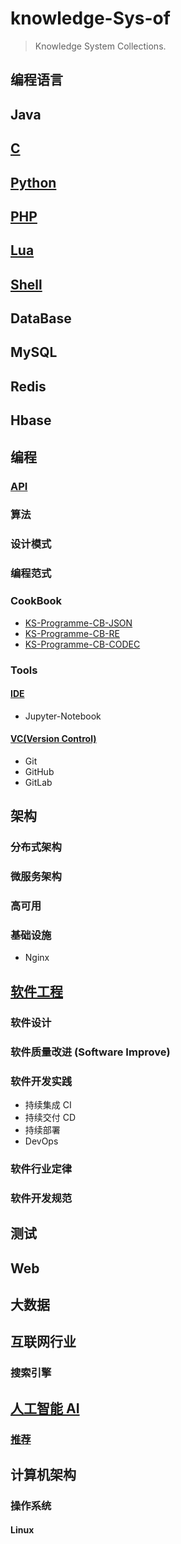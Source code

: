 # knowledge-Sys-of
> Knowledge System Collections.

## 编程语言
## Java
## [C](KS-Language-C/README.md)
## [Python](KS-Language-Python/README.md)
## [PHP](KS-Language-PHP/README.md)
## [Lua](KS-Language-Lua/README.md)
## [Shell](KS-Shell/README.md)

## DataBase
## MySQL
## Redis
## Hbase

## 编程
### [API](KS-Programme-API/README.md)
### 算法
### 设计模式
### 编程范式
### CookBook
* [KS-Programme-CB-JSON](knowledge-Sys-of-JSON/README.md)
* [KS-Programme-CB-RE](knowledge-Sys-of-RE/README.md)
* [KS-Programme-CB-CODEC](knowledge-Sys-of-CODEC/README.md)
### Tools
#### [IDE](KS-Programme-Tools/KS-Programme-Tools-IDE/README.md)
* Jupyter-Notebook
#### [VC(Version Control)](KS-Programme-Tools/KS-Programme-Tools-VC/README.md)
* Git
* GitHub
* GitLab

## 架构
### 分布式架构
### 微服务架构

### 高可用
### 基础设施
* Nginx

## [软件工程](KS-SE/README.md)
### 软件设计
### 软件质量改进 (Software Improve)
### 软件开发实践
* 持续集成 CI
* 持续交付 CD
* 持续部署
* DevOps
### 软件行业定律
### 软件开发规范

## 测试

## Web

## 大数据

## 互联网行业
### 搜索引擎

## [人工智能 AI](knowledge-Sys-of-AI/README.md)
### [推荐](knowledge-Sys-of-Recommender/README.md)

## 计算机架构
### 操作系统
#### Linux
